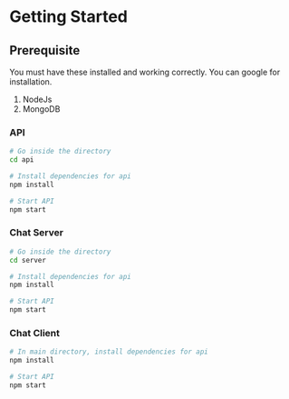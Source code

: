 # Getting Started

## Prerequisite
You must have these installed and working correctly. You can google for installation.
1. NodeJs
2. MongoDB

### API
```bash
# Go inside the directory
cd api

# Install dependencies for api
npm install

# Start API
npm start
```

### Chat Server
```bash
# Go inside the directory
cd server

# Install dependencies for api
npm install

# Start API
npm start
```

### Chat Client
```bash
# In main directory, install dependencies for api
npm install

# Start API
npm start
```